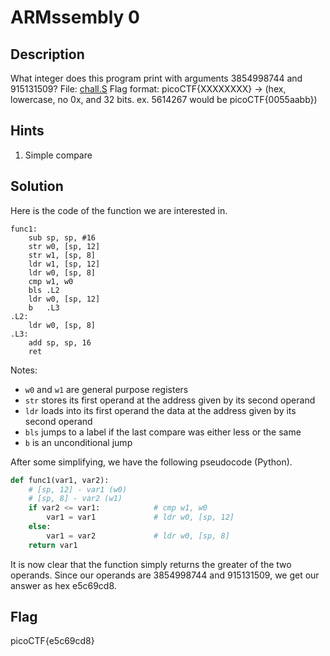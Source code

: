 # ARMssembly 0

## Description

What integer does this program print with arguments 3854998744 and 915131509? File: [chall.S](https://mercury.picoctf.net/static/b3b17204c7ce77f184a397c4fae4a35b/chall.S) Flag format: picoCTF{XXXXXXXX} -> (hex, lowercase, no 0x, and 32 bits. ex. 5614267 would be picoCTF{0055aabb})

## Hints

1. Simple compare

## Solution

Here is the code of the function we are interested in.

```arm
func1:
	sub	sp, sp, #16
	str	w0, [sp, 12]
	str	w1, [sp, 8]
	ldr	w1, [sp, 12]
	ldr	w0, [sp, 8]
	cmp	w1, w0
	bls	.L2
	ldr	w0, [sp, 12]
	b	.L3
.L2:
	ldr	w0, [sp, 8]
.L3:
	add	sp, sp, 16
	ret
```

Notes:
- `w0` and `w1` are general purpose registers
- `str` stores its first operand at the address given by its second operand
- `ldr` loads into its first operand the data at the address given by its second operand
- `bls` jumps to a label if the last compare was either less or the same
- `b` is an unconditional jump

After some simplifying, we have the following pseudocode (Python).

```python
def func1(var1, var2):
	# [sp, 12] - var1 (w0)
	# [sp, 8] - var2 (w1)
	if var2 <= var1:            # cmp w1, w0
		var1 = var1             # ldr w0, [sp, 12]
	else:
		var1 = var2             # ldr w0, [sp, 8]
	return var1
```

It is now clear that the function simply returns the greater of the two operands. Since our operands are 3854998744 and 915131509, we get our answer as hex e5c69cd8.

## Flag

picoCTF{e5c69cd8}
